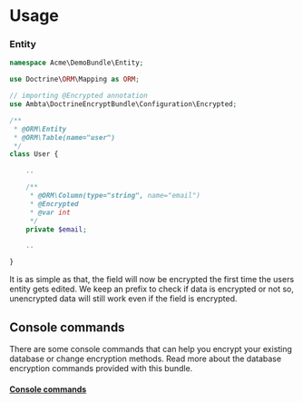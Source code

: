 # Usage

### Entity

``` php
namespace Acme\DemoBundle\Entity;

use Doctrine\ORM\Mapping as ORM;

// importing @Encrypted annotation
use Ambta\DoctrineEncryptBundle\Configuration\Encrypted;

/**
 * @ORM\Entity
 * @ORM\Table(name="user")
 */
class User {

    ..

    /**
     * @ORM\Column(type="string", name="email")
     * @Encrypted
     * @var int
     */
    private $email;

    ..

}
```

It is as simple as that, the field will now be encrypted the first time the users entity gets edited.
We keep an <ENC> prefix to check if data is encrypted or not so, unencrypted data will still work even if the field is encrypted.

## Console commands

There are some console commands that can help you encrypt your existing database or change encryption methods.
Read more about the database encryption commands provided with this bundle.

#### [Console commands](https://github.com/michaeldegroot/DoctrineEncryptBundle/blob/master/src/Resources/doc/commands.md)
